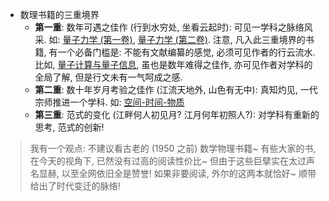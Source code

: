- 数理书籍的三重境界
  - __第一重__: 数年可遇之佳作 (行到水穷处, 坐看云起时):
    可见一学科之脉络风采. 如:
    [量子力学 (第一卷)](https://book.douban.com/subject/25954720/),
    [量子力学 (第二卷)](https://book.douban.com/subject/26716232/).
    注意, 凡入此三重境界的书籍, 有一个必备门槛是:
    不能有文献编纂的感觉, 必须可见作者的行云流水. 比如,
    [量子计算与量子信息](https://book.douban.com/subject/35777059/),
    虽也是数年难得之佳作, 亦可见作者对学科的全局了解, 但是行文未有一气呵成之感.
  - __第二重__: 数十年岁月考验之佳作 (江流天地外, 山色有无中):
    真知灼见, 一代宗师推进一个学科. 如:
    [空间-时间-物质](https://book.douban.com/subject/36351918/)
  - __第三重__: 范式的变化 (江畔何人初见月? 江月何年初照人?):
    对学科有重新的思考, 范式的创新!
> 我有一个观点: 不建议看古老的 (1950 之前) 数学物理书籍~
  有些大家的书, 在今天的视角下, 已然没有过高的阅读性价比~
  但由于这些巨擘实在太过声名显赫, 以至全网依旧全是赞誉!
> 如果非要阅读, 外尔的这两本就恰好~ 顺带给出了时代变迁的脉络!
